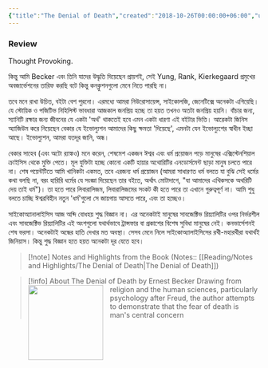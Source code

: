 ```yaml
---
{"title":"The Denial of Death","created":"2018-10-26T00:00:00+06:00","updated":"2023-01-26T16:24:35+06:00","read_count":1,"authors":["Ernest Becker"],"isbn10":"141659034X","status":"Read","rating":3,"cover":"https://images-na.ssl-images-amazon.com/images/S/compressed.photo.goodreads.com/books/1388432490i/2761.jpg","tags":["death","philosophy","psychology"],"dg-metatags":{"og:image":"https://images-na.ssl-images-amazon.com/images/S/compressed.photo.goodreads.com/books/1388432490i/2761.jpg"},"reviewed":true,"dg-publish":true,"dg-note-icon":2,"log":[{"status":"Read","timestamp":"2019-01-11T00:00:00+06:00"},{"status":"To Read","timestamp":"2018-10-26T00:00:00+06:00"}],"dg-path":"Reading/Books/Read/The Denial of Death by Ernest Becker.md","permalink":"/reading/books/read/the-denial-of-death-by-ernest-becker/","metatags":{"og:image":"https://images-na.ssl-images-amazon.com/images/S/compressed.photo.goodreads.com/books/1388432490i/2761.jpg"},"dgPassFrontmatter":true,"noteIcon":2}
---
```


### Review
Thought Provoking.  
  
কিন্তু আমি Becker এবং তিনি যাদের উদ্ধৃতি দিয়েছেন প্রায়শই, সেই Yung, Rank, Kierkegaard প্রমুখের অবজার্ভেশনের তারিফ করছি বটে কিন্তু কনক্লুশনগুলো মেনে নিতে পারছি না।  
  
তবে মনে রাখা উচিত, বইটা বেশ পুরনো। এরমধ্যে আমরা নিউরোসায়েন্স, সাইকোলজি, জেনেটিক্সে অনেকটা এগিয়েছি। যে স্টোয়িক ও পজিটিভ নিহিলিস্ট ভাবধারা আজকাল জনপ্রিয় হচ্ছে তা হয়ত তখনও অতটা জনপ্রিয় হয়নি। বাঁচার জন্য, স্যানিটি রক্ষার জন্য জীবনের যে একটা 'অর্থ' থাকতেই হবে এমন একটা ধারণা এই বইটার ভিত্তি। আরেকটা জিনিস অ্যাজিউম করে নিয়েছেন বেকার যে ইভোল্যুশন আমাদের কিছু ক্ষমতা 'দিয়েছে', এমনটা যেন ইভোল্যুশের স্বাধীন ইচ্ছা আছে। ইভোল্যুশন, আমরা যতদূর জানি, অন্ধ।  
  
বেকার সাহেব (এবং অটো র‍্যাঙ্কও) মনে করেন, শেষমেশ একজন ঈশ্বর এবং ধর্ম প্রয়োজন পড়ে মানুষের এক্সিস্টেনশিয়াল ক্রাইসিস থেকে মুক্তি পেতে। মূল যুক্তিটা হচ্ছে কোনো একটি হায়ার অথোরিটির এনডোর্সমেন্ট ছাড়া মানুষ চলতে পারে না। শেষ পয়েন্টটিতে আমি খানিকটা একমত, তবে এরজন্য ধর্ম প্রয়োজন (আমরা সাধারণত ধর্ম বলতে যা বুঝি সেই ধর্মের কথা বলছি না, বরং হারিরি ধর্মের যে সংজ্ঞা দিয়েছেন তার বইতে, অর্থাৎ মোটাদাগে, "যা আমাদের এথিকসকে অথরিটি দেয় তাই ধর্ম")। তা হতে পারে লিবারালিজম, লিবারালিজমের সংকট কী হতে পারে তা এখানে গুরুত্বপূর্ণ না। আমি শুধু বলতে চাচ্ছি ঈশ্বরবিহীন নতুন 'ধর্ম'গুলো সে জায়গায় আসতে পারে, এবং তা হচ্ছেও।  
  
সাইকোঅ্যানালাইসিস আজ অব্দি বোধহয় শুদ্ধ বিজ্ঞান না। এর অনেকটাই মানুষের সাবজেক্টিভ রিয়্যালিটির ওপর নির্ভরশীল এবং সাবজেক্টিভ রিয়্যালিটির এই অংশগুলো যথার্থভাবে ট্রান্সফার বা প্রকাশের বিশেষ সুবিধা মানুষের নেই। কনভার্সেশনই শেষ ভরসা। অনেকটাই অন্ধের হাতি দেখার মত অবস্থা। সেসব মেনে নিলে সাইকোঅ্যালাইসিসের রথী-মহারথীরা যথার্থই জিনিয়াস। কিন্তু শুদ্ধ বিজ্ঞান হতে হয়ত অনেকটা দূর যেতে হবে।

> [!note] Notes and Highlights from the Book
> (Notes:: [[Reading/Notes and Highlights/The Denial of Death\|The Denial of Death]])

> [!info] About The Denial of Death by Ernest Becker
><img src="https://books.google.com/books/content?id=wP9zAgAAQBAJ&printsec=frontcover&img=1&zoom=1&edge=curl&source=gbs_api" style="float: left; margin-right: 1em;width: 150px; height: auto;" /> Drawing from religion and the human sciences, particularly psychology after Freud, the author attempts to demonstrate that the fear of death is man's central concern